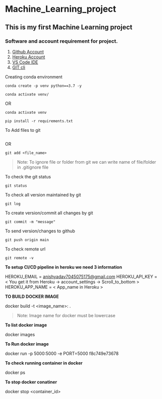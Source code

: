 # Machine_Learning_project

## This is my first Machine Learning project

### Software and account requirement for project.

1. [Github Account](https://github.com)
2. [Heroku Account](https://dashboard.heroku.com/login)
3. [VS Code IDE](https://code.visualstudio.com/download)
4. [GIT cli](https://git-scm.com/downloads)

Creating conda environment

```
conda create -p venv python==3.7 -y

conda activate venv/
```
OR

```
conda activate venv

pip install -r requirements.txt

```
To Add files to git

```git add .
```
OR

```
git add <file_name>
```
>Note: To ignore file or folder from git we can write name of file/folder in .gitignore file

To check the git status

```
git status
```

To check all version maintained by git
```
git log
```

To create version/commit all changes by git
```
git commit -m "message"
```

To send version/changes to github

```
git push origin main
```

To check remote url

```
git remote -v
```

__To setup CI/CD pipeline in heroku we need 3 information__

HEROKU_EMAIL = anishyadav7045075175@gmail.com
HEROKU_API_KEY = < You get it from Heroku -> account_settings -> Scroll_to_bottom >
HEROKU_APP_NAME = < App_name in Heroku >

__TO BUILD DOCKER IMAGE__

docker build -t <image_name>:<tagname> .
>Note: Image name for docker must be lowercase

__To list docker image__

docker images

__To Run docker image__

docker run -p 5000:5000 -e PORT=5000 f8c749e73678


__To check running container in docker__

docker ps


__To stop docker conatiner__

docker stop <container_id>